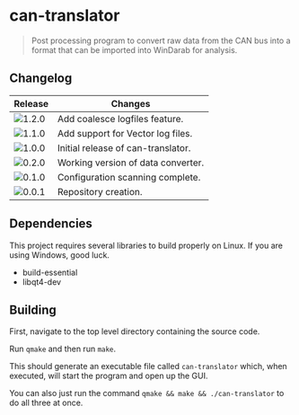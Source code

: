 # can-translator
> Post processing program to convert raw data from the CAN bus into a format that can be imported into WinDarab for analysis.

## Changelog
| Release | Changes |
| --- | --- |
| ![1.2.0](http://img.shields.io/badge/v-1.2.0-green.svg?style=flat) | Add coalesce logfiles feature. |
| ![1.1.0](http://img.shields.io/badge/v-1.1.0-green.svg?style=flat) | Add support for Vector log files. |
| ![1.0.0](http://img.shields.io/badge/v-1.0.0-green.svg?style=flat) | Initial release of can-translator. |
| ![0.2.0](http://img.shields.io/badge/v-0.2.0-yellow.svg?style=flat) | Working version of data converter. |
| ![0.1.0](http://img.shields.io/badge/v-0.1.0-yellow.svg?style=flat) | Configuration scanning complete. |
| ![0.0.1](http://img.shields.io/badge/v-0.0.1-orange.svg?style=flat) | Repository creation. |

## Dependencies
This project requires several libraries to build properly on Linux. If you are using Windows, good luck.
- build-essential
- libqt4-dev

## Building
First, navigate to the top level directory containing the source code.

Run `qmake` and then run `make`.

This should generate an executable file called `can-translator` which, when executed, will start the program and open up the GUI.

You can also just run the command `qmake && make && ./can-translator` to do all three at once.
